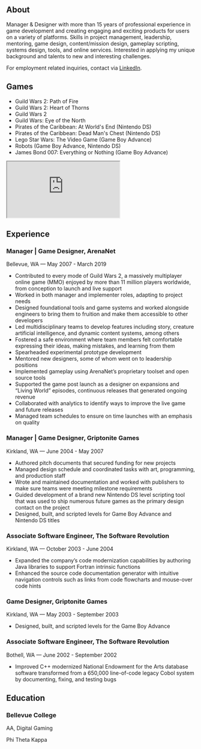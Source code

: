 ## About

Manager & Designer with more than 15 years of professional experience in game development and creating engaging and exciting products for users on a variety of platforms. Skills in project management, leadership, mentoring, game design, content/mission design, gameplay scripting, systems design, tools, and online services. Interested in applying my unique background and talents to new and interesting challenges.

For employment related inquiries, contact via [LinkedIn](https://www.linkedin.com/in/sambeirne).

## Games

- Guild Wars 2: Path of Fire
- Guild Wars 2: Heart of Thorns
- Guild Wars 2
- Guild Wars: Eye of the North
- Pirates of the Caribbean: At World's End (Nintendo DS)
- Pirates of the Caribbean: Dead Man's Chest (Nintendo DS)
- Lego Star Wars: The Video Game (Game Boy Advance)
- Robots (Game Boy Advance, Nintendo DS)
- James Bond 007: Everything or Nothing (Game Boy Advance)

<div class="video-responsive noprint">
  <iframe src="https://www.youtube-nocookie.com/embed/videoseries?list=PL5Lsn8hYS_n0GNvilE3bh4c2wCRb9T3jr" allow="accelerometer; autoplay; encrypted-media; gyroscope; picture-in-picture" allowfullscreen></iframe>
</div>

## Experience

### Manager | Game Designer, ArenaNet
Bellevue, WA — May 2007 - March 2019

- Contributed to every mode of Guild Wars 2, a massively multiplayer online game (MMO) enjoyed by more than 11 million players worldwide, from conception to launch and live support
- Worked in both manager and implementer roles, adapting to project needs
- Designed foundational tools and game systems and worked alongside engineers to bring them to fruition and make them accessible to other developers
- Led multidisciplinary teams to develop features including story, creature artificial intelligence, and dynamic content systems, among others
- Fostered a safe environment where team members felt comfortable expressing their ideas, making mistakes, and learning from them
- Spearheaded experimental prototype development
- Mentored new designers, some of whom went on to leadership positions
- Implemented gameplay using ArenaNet’s proprietary toolset and open source tools
- Supported the game post launch as a designer on expansions and “Living World” episodes, continuous releases that generated ongoing revenue
- Collaborated with analytics to identify ways to improve the live game and future releases
- Managed team schedules to ensure on time launches with an emphasis on quality

### Manager | Game Designer, Griptonite Games
Kirkland, WA — June 2004 - May 2007

- Authored pitch documents that secured funding for new projects
- Managed design schedule and coordinated tasks with art, programming, and production staff
- Wrote and maintained documentation and worked with publishers to make sure teams were meeting milestone requirements
- Guided development of a brand new Nintendo DS level scripting tool that was used to ship numerous future games as the primary design contact on the project
- Designed, built, and scripted levels for Game Boy Advance and Nintendo DS titles

### Associate Software Engineer, The Software Revolution
Kirkland, WA — October 2003 - June 2004

- Expanded the company’s code modernization capabilities by authoring Java libraries to support Fortran intrinsic functions
- Enhanced the source code documentation generator with intuitive navigation controls such as links from code flowcharts and mouse-over code hints

### Game Designer, Griptonite Games
Kirkland, WA — May 2003 - September 2003

- Designed, built, and scripted levels for the Game Boy Advance

### Associate Software Engineer, The Software Revolution
Bothell, WA — June 2002 - September 2002

- Improved C++ modernized National Endowment for the Arts database software transformed from a 650,000 line-of-code legacy Cobol system by documenting, fixing, and testing bugs

## Education
### Bellevue College
AA, Digital Gaming

Phi Theta Kappa
